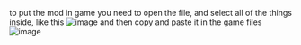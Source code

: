 to put the mod in game you need to open the file, and select all of the things inside, like this ![image](https://github.com/user-attachments/assets/b7ffb80e-ffae-44a8-b659-be22ccff78dd) and then copy and paste it in the 
game files ![image](https://github.com/user-attachments/assets/ed9f1d4a-fd56-4654-8538-74ad70d1a0e0)

